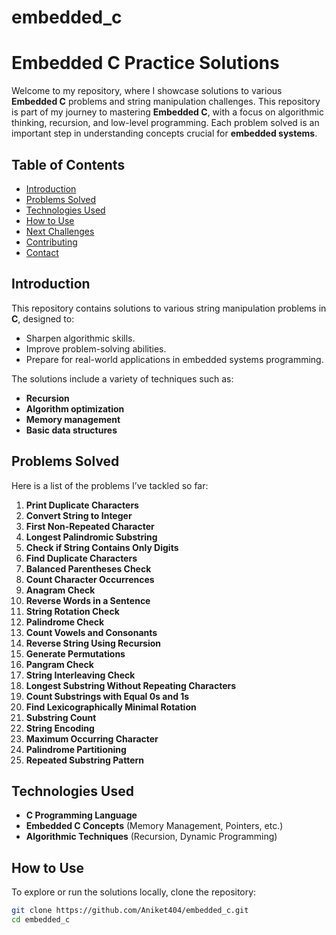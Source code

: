 # embedded_c
# Embedded C Practice Solutions

Welcome to my repository, where I showcase solutions to various **Embedded C** problems and string manipulation challenges. This repository is part of my journey to mastering **Embedded C**, with a focus on algorithmic thinking, recursion, and low-level programming. Each problem solved is an important step in understanding concepts crucial for **embedded systems**.

## Table of Contents
- [Introduction](#introduction)
- [Problems Solved](#problems-solved)
- [Technologies Used](#technologies-used)
- [How to Use](#how-to-use)
- [Next Challenges](#next-challenges)
- [Contributing](#contributing)
- [Contact](#contact)

## Introduction
This repository contains solutions to various string manipulation problems in **C**, designed to:
- Sharpen algorithmic skills.
- Improve problem-solving abilities.
- Prepare for real-world applications in embedded systems programming.

The solutions include a variety of techniques such as:
- **Recursion**
- **Algorithm optimization**
- **Memory management**
- **Basic data structures**

## Problems Solved
Here is a list of the problems I’ve tackled so far:

1. **Print Duplicate Characters**  
2. **Convert String to Integer**  
3. **First Non-Repeated Character**  
4. **Longest Palindromic Substring**  
5. **Check if String Contains Only Digits**  
6. **Find Duplicate Characters**  
7. **Balanced Parentheses Check**  
8. **Count Character Occurrences**  
9. **Anagram Check**  
10. **Reverse Words in a Sentence**  
11. **String Rotation Check**  
12. **Palindrome Check**  
13. **Count Vowels and Consonants**  
14. **Reverse String Using Recursion**  
15. **Generate Permutations**  
16. **Pangram Check**  
17. **String Interleaving Check**  
18. **Longest Substring Without Repeating Characters**  
19. **Count Substrings with Equal 0s and 1s**  
20. **Find Lexicographically Minimal Rotation**  
21. **Substring Count**  
22. **String Encoding**  
23. **Maximum Occurring Character**  
24. **Palindrome Partitioning**  
25. **Repeated Substring Pattern**  

## Technologies Used
- **C Programming Language**
- **Embedded C Concepts** (Memory Management, Pointers, etc.)
- **Algorithmic Techniques** (Recursion, Dynamic Programming)

## How to Use
To explore or run the solutions locally, clone the repository:

```bash
git clone https://github.com/Aniket404/embedded_c.git
cd embedded_c
